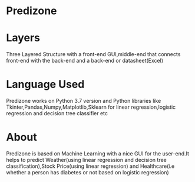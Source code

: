 # Predizone
# Layers 
Three Layered Structure with a front-end GUI,middle-end that connects front-end with the back-end and a back-end or datasheet(Excel)
# Language Used 
Predizone works on Python 3.7 version and Python libraries like Tkinter,Pandas,Numpy,Matplotlib,Sklearn for linear regression,logistic regression and decision tree classifier etc
# About 
Predizone is based on Machine Learning with a nice GUI for the user-end.It helps to predict Weather(using linear regression and decision tree classification),Stock Price(using linear regression) and Healthcare(i.e whether a person has diabetes or not based on logistic regression)
